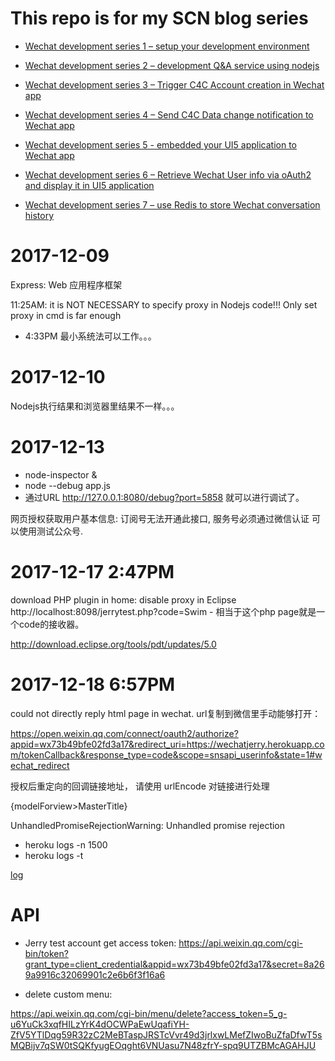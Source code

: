 # This repo is for my SCN blog series

* [Wechat development series 1 – setup your development environment](https://blogs.sap.com/2017/12/10/wechat-development-series-1-setup-your-development-environment/)

* [Wechat development series 2 – development Q&A service using nodejs](https://blogs.sap.com/2017/12/10/wechat-development-series-2-development-qa-service-using-nodejs/)

* [Wechat development series 3 – Trigger C4C Account creation in Wechat app](https://blogs.sap.com/2017/12/13/wechat-development-series-3-trigger-c4c-account-creation-in-wechat-app/)

* [Wechat development series 4 – Send C4C Data change notification to Wechat app](https://blogs.sap.com/2017/12/15/wechat-development-series-4-send-c4c-data-change-notification-to-wechat-app/)

* [Wechat development series 5 - embedded your UI5 application to Wechat app](https://blogs.sap.com/2017/12/17/wechat-development-series-5-embedded-your-ui5-application-to-wechat-app/)

* [Wechat development series 6 – Retrieve Wechat User info via oAuth2 and display it in UI5 application](https://blogs.sap.com/2017/12/19/wechat-development-series-6-retrieve-wechat-user-info-via-oauth2-and-display-it-in-ui5-application/)

* [Wechat development series 7 – use Redis to store Wechat conversation history](https://blogs.sap.com/2017/12/20/wechat-development-series-7-use-redis-to-store-wechat-conversation-history/)

# 2017-12-09

Express: Web 应用程序框架

11:25AM: it is NOT NECESSARY to specify proxy in Nodejs code!!! Only set proxy in cmd is far enough

* 4:33PM 最小系统法可以工作。。。

# 2017-12-10

Nodejs执行结果和浏览器里结果不一样。。。

# 2017-12-13

* node-inspector &
* node --debug app.js
* 通过URL http://127.0.0.1:8080/debug?port=5858 就可以进行调试了。

网页授权获取用户基本信息: 订阅号无法开通此接口, 服务号必须通过微信认证
可以使用测试公众号.

# 2017-12-17 2:47PM

download PHP plugin in home: disable proxy in Eclipse
http://localhost:8098/jerrytest.php?code=Swim - 相当于这个php page就是一个code的接收器。

http://download.eclipse.org/tools/pdt/updates/5.0

# 2017-12-18 6:57PM

could not directly reply html page in wechat.
url复制到微信里手动能够打开： 

https://open.weixin.qq.com/connect/oauth2/authorize?appid=wx73b49bfe02fd3a17&redirect_uri=https://wechatjerry.herokuapp.com/tokenCallback&response_type=code&scope=snsapi_userinfo&state=1#wechat_redirect

授权后重定向的回调链接地址， 请使用 urlEncode 对链接进行处理

<Page title="{i18n>MasterTitle}" >
	{modelForview>MasterTitle}

UnhandledPromiseRejectionWarning: Unhandled promise rejection

* heroku logs -n 1500
* heroku logs -t 

[log](https://devcenter.heroku.com/articles/logging#view-logs)

# API

* Jerry test account get access token: https://api.weixin.qq.com/cgi-bin/token?grant_type=client_credential&appid=wx73b49bfe02fd3a17&secret=8a269a9916c32069901c2e6b6f3f16a6

* delete custom menu: 

https://api.weixin.qq.com/cgi-bin/menu/delete?access_token=5_g-u6YuCk3xqfHILzYrK4dOCWPaEwUqafiYH-ZfV5YTlDqg59R32zC2MeBTaspJRSTcVvr49d3jrlxwLMefZIwoBuZfaDfwT5sMQBijv7qSW0tSQKfyugEOqght6VNUasu7N48zfrY-spq9UTZBMcAGAHJU